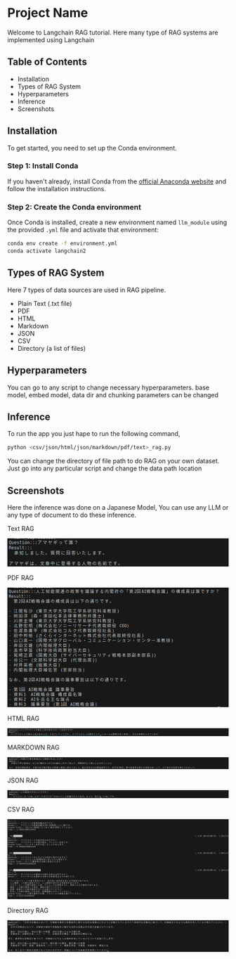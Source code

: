 # Project Name

Welcome to Langchain RAG tutorial. Here many type of RAG systems are implemented using Langchain

## Table of Contents

- Installation
- Types of RAG System
- Hyperparameters
- Inference
- Screenshots

## Installation

To get started, you need to set up the Conda environment.

### Step 1: Install Conda

If you haven't already, install Conda from the [official Anaconda website](https://www.anaconda.com/products/distribution) and follow the installation instructions.

### Step 2: Create the Conda environment

Once Conda is installed, create a new environment named `llm_module` using the provided `.yml` file and activate that environment:

```bash
conda env create -f environment.yml
conda activate langchain2
```
## Types of RAG System
Here 7 types of data sources are used in RAG pipeline.
- Plain Text (.txt file)
- PDF
- HTML
- Markdown
- JSON
- CSV
- Directory (a list of files)


## Hyperparameters

You can go to any script to change necessary hyperparameters. base model, embed model, data dir and chunking parameters can be changed

## Inference
To run the app you just hape to run the following command,
```bash
python <csv/json/html/json/markdown/pdf/text>_rag.py
```
You can change the directory of file path to do RAG on your own dataset. Just go into any particular script and change the data path location

## Screenshots
Here the inference was done on a Japanese Model, You can use any LLM or any type of document to do these inference.

Text RAG

![Text RAG](Screenshot/Text.png)

PDF RAG

![PDF RAG](Screenshot/PDF.png)

HTML RAG

![HTML RAG](Screenshot/HTML.png)

MARKDOWN RAG

![MARKDOWN RAG](Screenshot/MARKDOWN.png)

JSON RAG

![JSON RAG](Screenshot/JSON.png)

CSV RAG

![CSV RAG](Screenshot/CSV.png)

Directory RAG

![Directory RAG](Screenshot/Directory.png)



